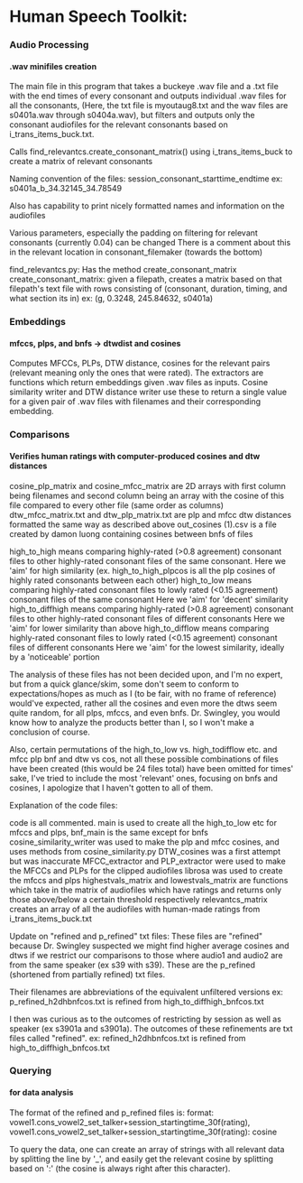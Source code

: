 # Human Speech Toolkit:

### Audio Processing
#### .wav minifiles creation

The main file in this program that takes a buckeye .wav file and a .txt file with the end times of every consonant 
and outputs individual .wav files for all the consonants, (Here, the txt file is myoutaug8.txt and the wav files are s0401a.wav through s0404a.wav), 
but filters and outputs only the consonant audiofiles for the relevant consonants based on i_trans_items_buck.txt.

Calls find_relevantcs.create_consonant_matrix() using i_trans_items_buck to create a matrix of relevant consonants

Naming convention of the files: session_consonant_starttime_endtime
                ex: s0401a_b_34.32145_34.78549

Also has capability to print nicely formatted names and information on the audiofiles

Various parameters, especially the padding on filtering for relevant consonants (currently 0.04) can be changed
    There is a comment about this in the relevant location in consonant_filemaker (towards the bottom)


find_relevantcs.py:
    Has the method create_consonant_matrix
    create_consonant_matrix:
        given a filepath, creates a matrix based on that filepath's text file with rows consisting of 
            (consonant, duration, timing, and what section its in)
            ex: (g, 0.3248, 245.84632, s0401a)

### Embeddings 
#### mfccs, plps, and bnfs -> dtwdist and cosines
Computes MFCCs, PLPs, DTW distance, cosines for the relevant pairs (relevant meaning only the ones that were rated). The extractors are functions which return embeddings given .wav files as inputs. Cosine similarity writer and DTW distance writer use these to return a single value for a given pair of .wav files with filenames and their corresponding embedding.

### Comparisons
#### Verifies human ratings with computer-produced cosines and dtw distances

cosine_plp_matrix and cosine_mfcc_matrix are 2D arrays with first column being filenames and second column being an array with the cosine of this file compared to every other file (same order as columns)
dtw_mfcc_matrix.txt and dtw_plp_matrix.txt are plp and mfcc dtw distances formatted the same way as described above
out_cosines (1).csv is a file created by damon luong containing cosines between bnfs of files

high_to_high means comparing highly-rated (>0.8 agreement) consonant files to other highly-rated consonant files of the same consonant. 
    Here we 'aim' for high similarity
    (ex. high_to_high_plpcos is all the plp cosines of highly rated consonants between each other)
high_to_low means comparing highly-rated consonant files to lowly rated (<0.15 agreement) consonant files of the same consonant
    Here we 'aim' for 'decent' similarity
high_to_diffhigh means comparing  highly-rated (>0.8 agreement) consonant files to other highly-rated consonant files of different consonants
    Here we 'aim' for lower similarity than above
high_to_difflow means comparing highly-rated consonant files to lowly rated (<0.15 agreement) consonant files of different consonants
    Here we 'aim' for the lowest similarity, ideally by a 'noticeable' portion

The analysis of these files has not been decided upon, and I'm no expert, but from a quick glance/skim,
some don't seem to conform to expectations/hopes as much as I (to be fair, with no frame of reference) would've expected,
rather all the cosines and even more the dtws seem quite random, for all plps, mfccs, and even bnfs. 
Dr. Swingley, you would know how to analyze the products better than I, so I won't make a conclusion of course. 

Also, certain permutations of the high_to_low vs. high_todifflow etc. and mfcc plp bnf and dtw vs cos, not all these possible combinations of files have been created (this would be 24 files total) have been omitted for times' sake, 
I've tried to include the most 'relevant' ones, focusing on bnfs and cosines, I apologize that I haven't gotten to all of them. 

Explanation of the code files:

code is all commented. main is used to create all the high_to_low etc for mfccs and plps, bnf_main is the same except for bnfs
cosine_similarity_writer was used to make the plp and mfcc cosines, and uses methods from cosine_similarity.py
DTW_cosines was a first attempt but was inaccurate
MFCC_extractor and PLP_extractor were used to make the MFCCs and PLPs for the clipped audiofiles
    librosa was used to create the mfccs and plps
highestvals_matrix and lowestvals_matrix are functions which take in the matrix of audiofiles which have ratings and returns only those above/below a certain threshold respectively
relevantcs_matrix creates an array of all the audiofiles with human-made ratings from i_trans_items_buck.txt

Update on "refined and p_refined" txt files:
These files are "refined" because Dr. Swingley suspected we might find higher average cosines and dtws if we restrict our comparisons
to those where audio1 and audio2 are from the same speaker (ex s39 with s39). These are the p_refined (shortened from partially refined) 
txt files. 

Their filenames are abbreviations of the equivalent unfiltered versions
ex: p_refined_h2dhbnfcos.txt is refined from high_to_diffhigh_bnfcos.txt

I then was curious as to the outcomes of restricting by session as well as speaker (ex s3901a and s3901a). The outcomes of these refinements
are txt files called "refined".
ex: refined_h2dhbnfcos.txt is refined from high_to_diffhigh_bnfcos.txt

### Querying
#### for data analysis
The format of the refined and p_refined files is:
format: vowel1.cons_vowel2_set_talker+session_startingtime_30f(rating), vowel1.cons_vowel2_set_talker+session_startingtime_30f(rating): cosine

To query the data, one can create an array of strings with all relevant data by splitting the line by '_',
and easily get the relevant cosine by splitting based on ':' (the cosine is always right after this character).
